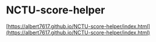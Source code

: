 # NCTU-score-helper
[https://albert7617.github.io/NCTU-score-helper/index.html](https://albert7617.github.io/NCTU-score-helper/index.html)
